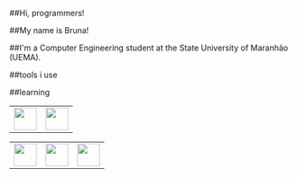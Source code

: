 ##Hi, programmers!

##My name is Bruna!

##I'm a Computer Engineering student at the State University of Maranhão (UEMA).

##tools i use

<table>
            <tr>
                        <td><img src="https://cdn.jsdelivr.net/gh/devicons/devicon@latest/icons/html5/html5-original.svg" width="40" height="40" /></td>
                        <td><img src="https://cdn.jsdelivr.net/gh/devicons/devicon@latest/icons/css3/css3-original.svg" width="40" height="40" /></td>
            </tr>
  ##learning
 <table> 
            <td><img src="https://cdn.jsdelivr.net/gh/devicons/devicon@latest/icons/c/c-original.svg" width="40" height="40" /></td>         
           <td> <img src="https://cdn.jsdelivr.net/gh/devicons/devicon@latest/icons/javascript/javascript-original.svg" width="40" height="40" /></td>          
            <td><img src="https://cdn.jsdelivr.net/gh/devicons/devicon@latest/icons/matlab/matlab-original.svg" width="40" height="40"/></td> 
 </table>         
